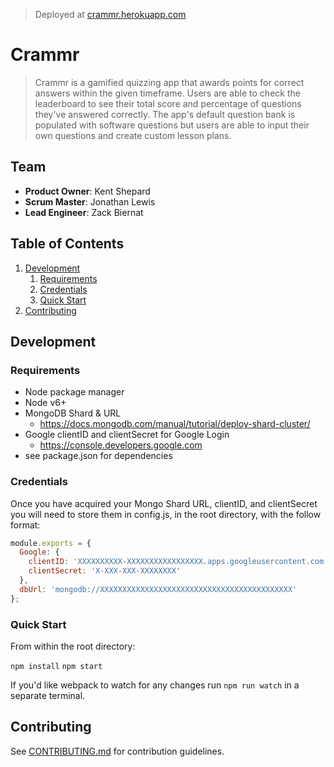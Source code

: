 > Deployed at [crammr.herokuapp.com](https://crammr.herokuapp.com/)

# Crammr

> Crammr is a gamified quizzing app that awards points for correct answers within the given timeframe. Users are able to check the leaderboard to see their total score and percentage of questions they've answered correctly. The app's default question bank is populated with software questions but users are able to input their own questions and create custom lesson plans.

## Team

  - __Product Owner__: Kent Shepard
  - __Scrum Master__: Jonathan Lewis
  - __Lead Engineer__: Zack Biernat

## Table of Contents

1. [Development](#development)
    1. [Requirements](#requirements)
    1. [Credentials](#credentials)
    1. [Quick Start](#quick-start)
1. [Contributing](#contributing)

## Development

### Requirements
- Node package manager
- Node v6+
- MongoDB Shard & URL
  - https://docs.mongodb.com/manual/tutorial/deploy-shard-cluster/
- Google clientID and clientSecret for Google Login
  - https://console.developers.google.com
- see package.json for dependencies

### Credentials

Once you have acquired your Mongo Shard URL, clientID, and clientSecret you will need to store them in config.js, in the root directory, with the follow format:

```javascript
module.exports = {
  Google: {
    clientID: 'XXXXXXXXXX-XXXXXXXXXXXXXXXXX.apps.googleusercontent.com',
    clientSecret: 'X-XXX-XXX-XXXXXXXX'
  },
  dbUrl: 'mongodb://XXXXXXXXXXXXXXXXXXXXXXXXXXXXXXXXXXXXXXXXXXX'
};
```

### Quick Start

From within the root directory:

`npm install`
`npm start`

If you'd like webpack to watch for any changes run `npm run watch` in a separate terminal.

## Contributing

See [CONTRIBUTING.md](_CONTRIBUTING.md) for contribution guidelines.



